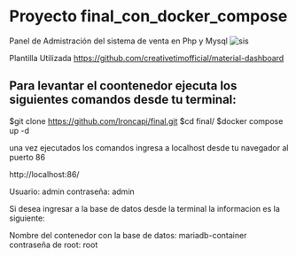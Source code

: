 # Proyecto final_con_docker_compose
Panel de Admistración del sistema de venta en Php y Mysql
![sis](https://user-images.githubusercontent.com/88554898/128939852-572098b6-762e-4274-96c5-d36966422fff.jpg)

Plantilla Utilizada
https://github.com/creativetimofficial/material-dashboard

## Para levantar el coontenedor ejecuta los siguientes comandos desde tu terminal:

$git clone https://github.com/Ironcapi/final.git 
$cd final/
$docker compose up -d

una vez ejecutados los comandos ingresa a localhost desde tu navegador al puerto 86

http://localhost:86/

Usuario: admin
contraseña: admin

Si desea ingresar a la base de datos desde la terminal la informacion es la siguiente:

Nombre del contenedor con la base de datos: mariadb-container
contraseña de root: root

